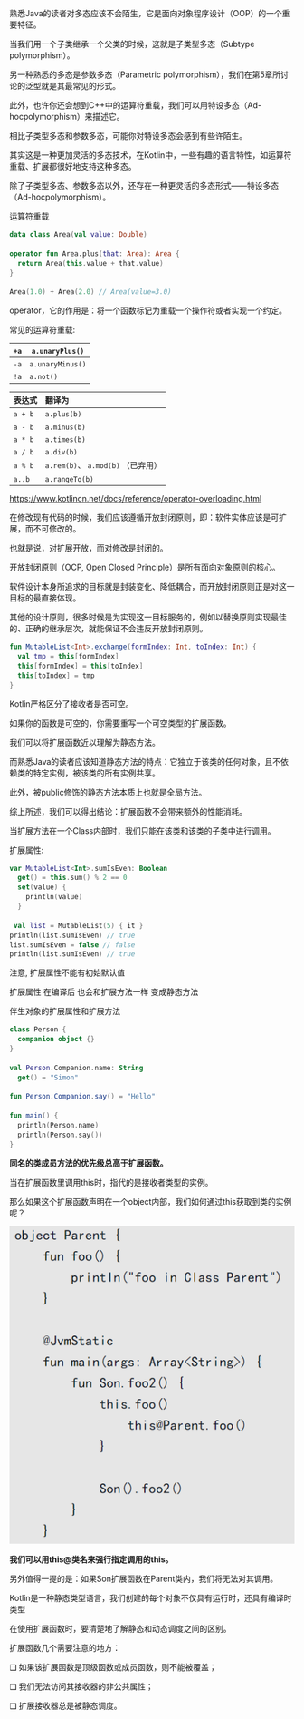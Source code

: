 熟悉Java的读者对多态应该不会陌生，它是面向对象程序设计（OOP）的一个重要特征。

当我们用一个子类继承一个父类的时候，这就是子类型多态（Subtype polymorphism）。

另一种熟悉的多态是参数多态（Parametric polymorphism），我们在第5章所讨论的泛型就是其最常见的形式。

此外，也许你还会想到C++中的运算符重载，我们可以用特设多态（Ad-hocpolymorphism）来描述它。

相比子类型多态和参数多态，可能你对特设多态会感到有些许陌生。

其实这是一种更加灵活的多态技术，在Kotlin中，一些有趣的语言特性，如运算符重载、扩展都很好地支持这种多态。



除了子类型多态、参数多态以外，还存在一种更灵活的多态形式——特设多态（Ad-hocpolymorphism）。



运算符重载

```kotlin
data class Area(val value: Double)

operator fun Area.plus(that: Area): Area {
  return Area(this.value + that.value)
}

Area(1.0) + Area(2.0) // Area(value=3.0)
```

operator，它的作用是：将一个函数标记为重载一个操作符或者实现一个约定。

常见的运算符重载:

| `+a` | `a.unaryPlus()`  |
| ---- | ---------------- |
| `-a` | `a.unaryMinus()` |
| `!a` | `a.not()`        |

| 表达式  | 翻译为                             |
| :------ | :--------------------------------- |
| `a + b` | `a.plus(b)`                        |
| `a - b` | `a.minus(b)`                       |
| `a * b` | `a.times(b)`                       |
| `a / b` | `a.div(b)`                         |
| `a % b` | `a.rem(b)`、 `a.mod(b)` （已弃用） |
| `a..b`  | `a.rangeTo(b)`                     |

https://www.kotlincn.net/docs/reference/operator-overloading.html



在修改现有代码的时候，我们应该遵循开放封闭原则，即：软件实体应该是可扩展，而不可修改的。

也就是说，对扩展开放，而对修改是封闭的。

开放封闭原则（OCP, Open Closed Principle）是所有面向对象原则的核心。

软件设计本身所追求的目标就是封装变化、降低耦合，而开放封闭原则正是对这一目标的最直接体现。

其他的设计原则，很多时候是为实现这一目标服务的，例如以替换原则实现最佳的、正确的继承层次，就能保证不会违反开放封闭原则。



```kotlin
fun MutableList<Int>.exchange(formIndex: Int, toIndex: Int) {
  val tmp = this[formIndex]
  this[formIndex] = this[toIndex]
  this[toIndex] = tmp
}
```

Kotlin严格区分了接收者是否可空。

如果你的函数是可空的，你需要重写一个可空类型的扩展函数。



我们可以将扩展函数近以理解为静态方法。

而熟悉Java的读者应该知道静态方法的特点：它独立于该类的任何对象，且不依赖类的特定实例，被该类的所有实例共享。

此外，被public修饰的静态方法本质上也就是全局方法。

综上所述，我们可以得出结论：扩展函数不会带来额外的性能消耗。



当扩展方法在一个Class内部时，我们只能在该类和该类的子类中进行调用。



扩展属性:

```kotlin
var MutableList<Int>.sumIsEven: Boolean
  get() = this.sum() % 2 == 0
  set(value) {
    println(value)
  }

 val list = MutableList(5) { it }
println(list.sumIsEven) // true
list.sumIsEven = false // false
println(list.sumIsEven) // true
```

注意, 扩展属性不能有初始默认值

扩展属性 在编译后 也会和扩展方法一样 变成静态方法



伴生对象的扩展属性和扩展方法

```kotlin
class Person {
  companion object {}
}

val Person.Companion.name: String
  get() = "Simon"

fun Person.Companion.say() = "Hello"

fun main() {
  println(Person.name)
  println(Person.say())
}
```



**同名的类成员方法的优先级总高于扩展函数。**



当在扩展函数里调用this时，指代的是接收者类型的实例。

那么如果这个扩展函数声明在一个object内部，我们如何通过this获取到类的实例呢？

![image-20200509175045075](6-多态与扩展/image-20200509175045075.png)

**我们可以用this@类名来强行指定调用的this。**

另外值得一提的是：如果Son扩展函数在Parent类内，我们将无法对其调用。



Kotlin是一种静态类型语言，我们创建的每个对象不仅具有运行时，还具有编译时类型

在使用扩展函数时，要清楚地了解静态和动态调度之间的区别。



扩展函数几个需要注意的地方：

❑ 如果该扩展函数是顶级函数或成员函数，则不能被覆盖；

❑ 我们无法访问其接收器的非公共属性；

❑ 扩展接收器总是被静态调度。